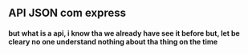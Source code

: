 <!-- Git push -u origin -->

<h2> API JSON com express </h2>

<h4>but what is a api, i know tha we already have see it before but, let be cleary no one understand nothing about tha thing on the time </h4>

